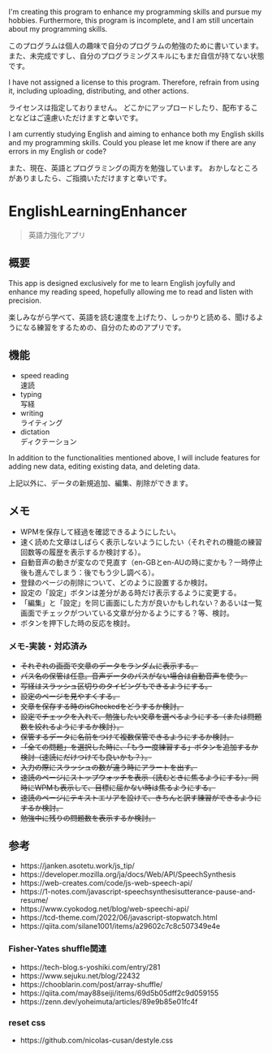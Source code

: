 <p>I'm creating this program to enhance my programming skills and pursue my hobbies.
Furthermore, this program is incomplete, and I am still uncertain about my programming skills.</p>
<p>このプログラムは個人の趣味で自分のプログラムの勉強のために書いています。
また、未完成ですし、自分のプログラミングスキルにもまだ自信が持てない状態です。</p>

<p>I have not assigned a license to this program.
Therefore, refrain from using it, including uploading, distributing, and other actions.</p>
<p>ライセンスは指定しておりません。
どこかにアップロードしたり、配布することなどはご遠慮いただけますと幸いです。</p>

<p>I am currently studying English and aiming to enhance both my English skills and my programming skills.
Could you please let me know if there are any errors in my English or code?</p>
<p>また、現在、英語とプログラミングの両方を勉強しています。
おかしなところがありましたら、ご指摘いただけますと幸いです。</p>

# EnglishLearningEnhancer
> 英語力強化アプリ

## 概要
<p>This app is designed exclusively for me to learn English joyfully and enhance my reading speed, hopefully allowing me to read and listen with precision.</p>
<p>楽しみながら学べて、英語を読む速度を上げたり、しっかりと読める、聞けるようになる練習をするための、自分のためのアプリです。</p>

## 機能
<ul>
<li>speed reading<br>速読</li>
<li>typing<br>写経</li>
<li>writing<br>ライティング</li>
<li>dictation<br>ディクテーション</li>
</ul>

<p>In addition to the functionalities mentioned above, I will include features for adding new data, editing existing data, and deleting data.</p>
<p>上記以外に、データの新規追加、編集、削除ができます。</p>

## メモ
<ul>
<li>WPMを保存して経過を確認できるようにしたい。</li>
<li>速く読めた文章はしばらく表示しないようにしたい（それぞれの機能の練習回数等の履歴を表示するか検討する）。</li>
<li>自動音声の動きが変なので見直す（en-GBとen-AUの時に変かも？一時停止後も進んでしまう：後でもう少し調べる）。</li>
<li>登録のページの削除について、どのように設置するか検討。</li>
<li>設定の「設定」ボタンは差分がある時だけ表示するように変更する。</li>
<li>「編集」と「設定」を同じ画面にした方が良いかもしれない？あるいは一覧画面でチェックがついている文章が分かるようにする？等、検討。</li>
<li>ボタンを押下した時の反応を検討。</li>
</ul>

### メモ-実装・対応済み
<ul>
<li><s>それぞれの画面で文章のデータをランダムに表示する。</s></li>
<li><s>パス名の保管は任意。音声データのパスがない場合は自動音声を使う。</s></li>
<li><s>写経はスラッシュ区切りのタイピングもできるようにする。</s></li>
<li><s>設定のページを見やすくする。</s></li>
<li><s>文章を保存する時のisCheckedをどうするか検討。</s></li>
<li><s>設定でチェックを入れて、勉強したい文章を選べるようにする（または問題数を絞れるようにするか検討）。</s></li>
<li><s>保管するデータに名前をつけて複数保管できるようにするか検討。</s></li>
<li><s>「全ての問題」を選択した時に、「もう一度練習する」ボタンを追加するか検討（速読にだけつけても良いかも？）。</s></li>
<li><s>入力の際にスラッシュの数が違う時にアラートを出す。</s></li>
<li><s>速読のページにストップウォッチを表示（読むときに焦るようにする）。同時にWPMも表示して、目標に届かない時は焦るようにする。</s></li>
<li><s>速読のページにテキストエリアを設けて、きちんと訳す練習ができるようにするか検討。</s></li>
<li><s>勉強中に残りの問題数を表示するか検討。</s></li>
</ul>

## 参考
<ul>
<li>https://janken.asotetu.work/js_tip/</li>
<li>https://developer.mozilla.org/ja/docs/Web/API/SpeechSynthesis</li>
<li>https://web-creates.com/code/js-web-speech-api/</li>
<li>https://1-notes.com/javascript-speechsynthesisutterance-pause-and-resume/</li>
<li>https://www.cyokodog.net/blog/web-speechi-api/</li>
<li>https://tcd-theme.com/2022/06/javascript-stopwatch.html</li>
<li>https://qiita.com/silane1001/items/a29602c7c8c507349e4e</li>
</ul>

### Fisher-Yates shuffle関連 
<ul>
<li>https://tech-blog.s-yoshiki.com/entry/281</li>
<li>https://www.sejuku.net/blog/22432</li>
<li>https://chooblarin.com/post/array-shuffle/</li>
<li>https://qiita.com/may88seiji/items/69d5b05dff2c9d059155</li>
<li>https://zenn.dev/yoheimuta/articles/89e9b85e01fc4f</li>
</ul>

### reset css
<ul>
<li>https://github.com/nicolas-cusan/destyle.css</li>
</ul>